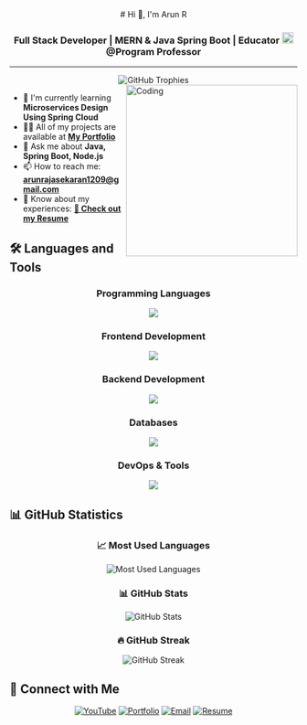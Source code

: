 <div align="center">
# Hi 👋, I'm Arun R
  
### Full Stack Developer | MERN & Java Spring Boot | Educator <a href="https://www.youtube.com/@ProgramProfessor" target="_blank"><img src="https://img.shields.io/badge/YouTube-FF0000?style=for-the-badge&logo=youtube&logoColor=white" alt="YouTube" height="20"/></a> @Program Professor
</div>

---

<div align="center">
<img src="https://github-profile-trophy.vercel.app/?username=arunrajasekaran48&theme=flat&no-frame=true&margin-w=10&margin-h=10&column=7&title=committer,repo,followers,experience" alt="GitHub Trophies" />
</div>



<img align="right" alt="Coding" width="300" src="https://cdn.dribbble.com/users/1162077/screenshots/3848914/programmer.gif">

- 🌱 I'm currently learning **Microservices Design Using Spring Cloud**
- 👨‍💻 All of my projects are available at **[My Portfolio](https://arun-s-portfolio-eight.vercel.app/)**
- 💬 Ask me about **Java, Spring Boot, Node.js**
- 📫 How to reach me: **arunrajasekaran1209@gmail.com**
- 📄 Know about my experiences: **[📄 Check out my Resume](https://docs.google.com/document/d/1TZdzuoJwAkErqRY7Pn3FtwBJQzxgSIwa/edit?usp=drive_link&ouid=101497900567952203901&rtpof=true&sd=true)**


## 🛠️ Languages and Tools

<div align="center">

### Programming Languages
<img src="https://skillicons.dev/icons?i=java,js,c,cpp" />

### Frontend Development
<img src="https://skillicons.dev/icons?i=html,css,react,tailwind" />

### Backend Development
<img src="https://skillicons.dev/icons?i=nodejs,express,spring" />

### Databases
<img src="https://skillicons.dev/icons?i=mongodb,mysql,postgresql" />

### DevOps & Tools
<img src="https://skillicons.dev/icons?i=aws,docker,git,postman" />

</div>


## 📊 GitHub Statistics

<div align="center">

### 📈 Most Used Languages
<img src="https://github-readme-stats.vercel.app/api/top-langs/?username=arunrajasekaran48&layout=compact&theme=tokyonight&hide_border=true&bg_color=0D1117&title_color=58A6FF&text_color=C9D1D9" alt="Most Used Languages" />

### 📊 GitHub Stats
<img src="https://github-readme-stats.vercel.app/api?username=arunrajasekaran48&show_icons=true&theme=tokyonight&hide_border=true&bg_color=0D1117&title_color=58A6FF&text_color=C9D1D9&icon_color=58A6FF" alt="GitHub Stats" />

### 🔥 GitHub Streak
<img src="https://github-readme-streak-stats.herokuapp.com/?user=arunrajasekaran48&theme=tokyonight&hide_border=true&background=0D1117&stroke=58A6FF&ring=58A6FF&fire=FF6B6B&currStreakLabel=C9D1D9" alt="GitHub Streak" />

</div>


## 🤝 Connect with Me

<div align="center">

[![YouTube](https://img.shields.io/badge/YouTube-FF0000?style=for-the-badge&logo=youtube&logoColor=white)](https://www.youtube.com/@ProgramProfessor)
[![Portfolio](https://img.shields.io/badge/Portfolio-000000?style=for-the-badge&logo=About.me&logoColor=white)](https://arun-s-portfolio-eight.vercel.app/)
[![Email](https://img.shields.io/badge/Email-D14836?style=for-the-badge&logo=gmail&logoColor=white)](mailto:arunrajasekaran1209@gmail.com)
[![Resume](https://img.shields.io/badge/Resume-4285F4?style=for-the-badge&logo=google-drive&logoColor=white)](https://docs.google.com/document/d/1TZdzuoJwAkErqRY7Pn3FtwBJQzxgSIwa/edit?usp=drive_link&ouid=101497900567952203901&rtpof=true&sd=true)

</div>


